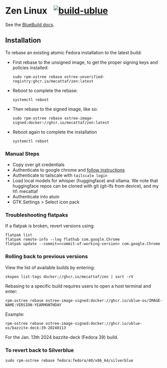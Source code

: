 # Zen Linux &nbsp; [![build-ublue](https://github.com/blue-build/template/actions/workflows/build.yml/badge.svg)](https://github.com/blue-build/template/actions/workflows/build.yml)

See the [BlueBuild docs](https://blue-build.org/how-to/setup/). 

## Installation

To rebase an existing atomic Fedora installation to the latest build:

- First rebase to the unsigned image, to get the proper signing keys and policies installed:
  ```
  sudo rpm-ostree rebase ostree-unverified-registry:ghcr.io/mecattaf/zen:latest
  ```
- Reboot to complete the rebase:
  ```
  systemctl reboot
  ```
- Then rebase to the signed image, like so:
  ```
  sudo rpm-ostree rebase ostree-image-signed:docker://ghcr.io/mecattaf/zen:latest
  ```
- Reboot again to complete the installation
  ```
  systemctl reboot
  ```
### Manual Steps

- Copy over git credentials
- Authenticate to google chrome and [follow instructions](docs/chrome.md)
- Authenticate to tailscale with `tailscale login`
- Load local models for whisper (huggingface) and ollama. We note that huggingface repos can be cloned with git (git-lfs from device), and my hf: mecattaf 
- Authenticate into atuin
- GTK Settings > Select icon pack


### Troubleshooting flatpaks

If a flatpak is broken, revert versions using:
```
flatpak list
flatpak remote-info --log flathub com.google.Chrome
flatpak update --commit=<commit-of-working-version> com.google.Chrome
```

### Rolling back to previous versions

View the list of available builds by entering:
```
skopeo list-tags docker://ghcr.io/mecattaf/zen | sort -rV
```

Rebasing to a specific build requires users to open a host terminal and enter:
```
rpm-ostree rebase ostree-image-signed:docker://ghcr.io/ublue-os/IMAGE-NAME:VERSION-YEARMONTHDAY
```

Example:
```
rpm-ostree rebase ostree-image-signed:docker://ghcr.io/ublue-os/bazzite-deck:39-20240113
```
For the Jan. 13th 2024 bazzite-deck (Fedora 39) build.

### To revert back to Silverblue

```shell
sudo rpm-ostree rebase fedora:fedora/40/x86_64/silverblue
```

